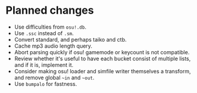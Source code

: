 

# Planned changes

- Use difficulties from `osu!.db`.
- Use `.ssc` instead of `.sm`.
- Convert standard, and perhaps taiko and ctb.
- Cache mp3 audio length query.
- Abort parsing quickly if osu! gamemode or keycount is not compatible.
- Review whether it's useful to have each bucket consist of multiple lists, and if it is, implement
    it.
- Consider making osu! loader and simfile writer themselves a transform, and remove global `~in`
    and `~out`.
- Use `bumpalo` for fastness.
